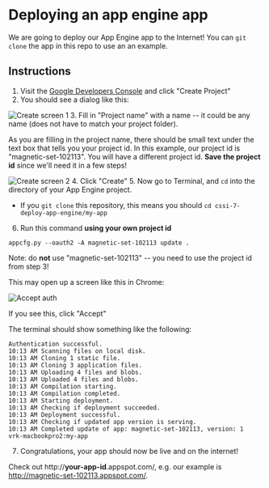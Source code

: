 # Deploying an app engine app

We are going to deploy our App Engine app to the Internet! You can `git clone` the app in this repo to use an an example.

## Instructions

1. Visit the [Google Developers Console](https://console.developers.google.com/project) and click "Create Project"
2. You should see a dialog like this:

  ![Create screen 1](http://i.imgur.com/SME2wp7m.png)
3. Fill in "Project name" with a name -- it could be any name (does not have to match your project folder).

  As you are filling in the project name, there should be small text under the text box that tells you your project id. In this example, our project id is "magnetic-set-102113". You will have a different project id. **Save the project id** since we'll need it in a few steps!
  
  ![Create screen 2](http://i.imgur.com/ZXVtYHym.png)
4. Click "Create"
5. Now go to Terminal, and `cd` into the directory of your App Engine project.
  * If you `git clone` this repository, this means you should `cd cssi-7-deploy-app-engine/my-app`
6. Run this command **using your own project id**

  `appcfg.py --oauth2 -A magnetic-set-102113 update .`

  Note: do **not** use "magnetic-set-102113" -- you need to use the project id from step 3!

 This may open up a screen like this in Chrome:
 
 ![Accept auth](http://i.imgur.com/7jYywmRm.png)
 
 If you see this, click "Accept"
 
 The terminal should show something like the following:
 
 ```
Authentication successful.
10:13 AM Scanning files on local disk.
10:13 AM Cloning 1 static file.
10:13 AM Cloning 3 application files.
10:13 AM Uploading 4 files and blobs.
10:13 AM Uploaded 4 files and blobs.
10:13 AM Compilation starting.
10:13 AM Compilation completed.
10:13 AM Starting deployment.
10:13 AM Checking if deployment succeeded.
10:13 AM Deployment successful.
10:13 AM Checking if updated app version is serving.
10:13 AM Completed update of app: magnetic-set-102113, version: 1
vrk-macbookpro2:my-app
```

7. Congratulations, your app should now be live and on the internet!
  
  Check out http://**your-app-id**.appspot.com/, e.g. our example is http://magnetic-set-102113.appspot.com/.  
